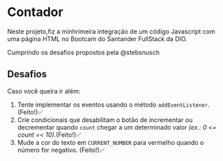 # Contador
Neste projeto,fiz a minhrimeira integração de um código Javascript com uma página HTML no Bootcam do Santander FullStack da DIO.

Cumprindo os desafios propostos pela @stebsnusch

## Desafios
Caso você queira ir além:

1. Tente implementar os eventos usando o método `addEventListener`. (Feito!)✅
2. Crie condicionais que desabilitam o botão de incrementar ou decrementar quando `count` chegar a um determinado valor *(ex.: 0 <= count =< 10)*.(Feito!)✅
3. Mude a cor do texto em `CURRENT_NUMBER` para vermelho quando o número for negativo. (Feito!)✅
